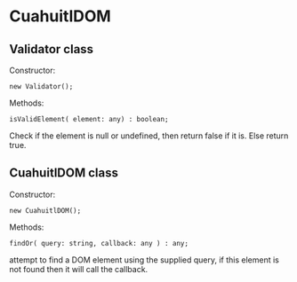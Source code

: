 # CuahuitlDOM #

## Validator class ## 

Constructor:

    new Validator();

Methods:

    isValidElement( element: any) : boolean;

Check if the element is null or undefined, then return false if it is. Else return true.

## CuahuitlDOM class ##

Constructor:

    new CuahuitlDOM();

Methods:

    findOr( query: string, callback: any ) : any;

attempt to find a DOM element using the supplied query, if this element is not found then it will call the callback.